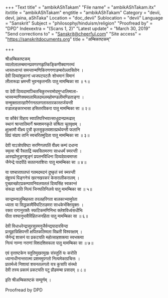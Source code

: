 +++
"Text title" = "ambikAShTakam"
"File name" = "ambikAShTakam.itx"
itxtitle = "ambikAShTakam"
engtitle = "ambikAShTakam"
Category = "devii, devI, jaina, aShTaka"
Location = "doc_devii"
Sublocation = "devii"
Language = "Sanskrit"
Subject = "philosophy/hinduism/religion"
"Proofread by" = "DPD"
Indexextra = "(Scans 1, 2)"
"Latest update" = "March 30, 2019"
"Send corrections to" = "Sanskrit@cheerful.com"
"Site access" = "https://sanskritdocuments.org"
title = "अम्बिकाष्टकम्"

+++
  
 श्रीअम्बिकाष्टकम्   
व्यालोलालम्बमानप्रवणरणझत्किङ्किणीक्वाणरम्यं  
     ध्वस्तध्वान्तं समन्तान्मणिकिरणगणाडम्बरोल्लासितेन ।  
देवी दिव्यांशुकानां ध्वजपटपटलैः शोभमानं विमानं  
     लीलारूढा भ्रमन्ती भुवनकृतनतिः पातु मामम्बिका सा ॥ १॥  
  
या देवी दिव्यदामाञ्चितचिकुरभरामोदमुग्धालिमाला-  
     भास्वन्माणिक्यमालामिलदमलमहोमण्डलीमण्डिताङ्गा ।  
सन्मुक्तातारहारैर्गगनतलगतास्तारकास्तर्जयन्ती  
     वज्रालङ्कारभासा हसितरविकरा पातु मामम्बिका सा ॥ २॥  
  
या कौबेरं विहाय स्वपतिपरिभवात्साधुदानप्ररूढात्  
     स्थानं श्रान्तातिमार्गे श्रमशमनकृते संश्रिता चूतवृक्षम् ।  
क्षुत्क्षामौ वीक्ष्य पुत्रौ कृतसुकृतवशात्प्रार्थयन्ती फलानि  
     क्षिप्रं संप्राप तानि स्वचरितमुदिता पातु मामम्बिका सा ॥ ३॥  
  
देवी याऽत्रोपविष्टा सरणिगतपतिं वीक्ष्य कम्पं दधाना  
     स्मृत्वा श्री रैवताद्रिं व्यवसितमरणा साधधर्मं स्मरन्ती ।  
आरुह्योत्तुङ्गश‍ृङ्गं प्रपतनविधिना दिव्यदेवत्वमाप्ता  
     जैनेन्द्रे पादपीठे सततनतशिराः पातु मामम्बिका  सा ॥ ४॥  
  
या पश्चात्तापतप्तं गतमदमदनं दुष्कृतं स्वं स्मरन्ती  
     दंष्ट्रास्यं पिङ्गनेत्रं खरनखरकरं केसरालीकरालम् ।  
पुच्छाच्छोटप्रकम्पावनिवलयतलं दिव्यसिंह स्वकान्तं  
     संरूढा याति नित्यं जिनपतिनिलये पातु मामम्बिका सा ॥ ५॥  
  
सान्द्राम्नालुम्बिहस्ता तरलहरिगता बालकाभ्यामुपेता  
     ध्याता या सिद्धकामैर्विघटितडमरा साधकेर्भक्तियुक्तः ।  
रक्ता रागानुरक्तैः स्फटिकमणिनिभा क्लेशविध्वंसधीभिः  
     पीता वश्यानुभावैविंहितजनहिता पातु मामम्बिका सा ॥ ६॥  
  
देवी विधाधरेन्द्रासुरसुरमनुजैर्वन्द्यपादारविन्दा  
     प्रत्यूहान्निक्षिपन्ती क्षपितकलिमला विभ्रती विश्वरक्षाम् ।  
जैनेन्द्रं शासनं या प्रकटयति महोत्साहशक्त्या स्वभक्त्या  
     नित्यं नाम्ना नराणां विशदशिवफला पातु मामम्बिका सा ॥ ७॥  
  
एवं वृत्ताष्टकेन स्तुतिमुखरमुखः संस्तुतिं यः करोति  
     ध्यानाधीनान्तरात्मा प्रशममुपगतो नित्यमेकाग्रचित्तः ।  
प्रातर्मध्ये निशायां शयनतलगतो यत्र कुत्रापि संस्थो  
     देवी तस्य प्रकामं प्रकटयति पटु प्रौढमम्बा प्रसादम् ॥ ८॥  
  
इति श्रीअम्बिकाष्टकं सम्पूर्णम् ।  
  
  
Proofread by DPD  
  
